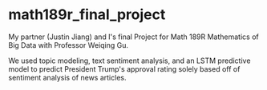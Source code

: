 # math189r_final_project
My partner (Justin Jiang) and I's final Project for Math 189R Mathematics of Big Data with Professor Weiqing Gu.

We used topic modeling, text sentiment analysis, and an LSTM predictive model to predict President Trump's approval rating solely based off of sentiment analysis of news articles.
